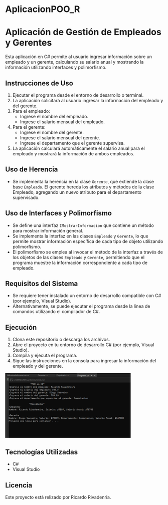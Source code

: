 # AplicacionPOO_R
# Aplicación de Gestión de Empleados y Gerentes

Esta aplicación en C# permite al usuario ingresar información sobre un empleado y un gerente, calculando su salario anual y mostrando la información utilizando interfaces y polimorfismo.

## Instrucciones de Uso

1. Ejecutar el programa desde el entorno de desarrollo o terminal.
2. La aplicación solicitará al usuario ingresar la información del empleado y del gerente.
3. Para el empleado:
   - Ingrese el nombre del empleado.
   - Ingrese el salario mensual del empleado.
4. Para el gerente:
   - Ingrese el nombre del gerente.
   - Ingrese el salario mensual del gerente.
   - Ingrese el departamento que el gerente supervisa.
5. La aplicación calculará automáticamente el salario anual para el empleado y mostrará la información de ambos empleados.

## Uso de Herencia

- Se implementa la herencia en la clase `Gerente`, que extiende la clase base `Empleado`. El gerente hereda los atributos y métodos de la clase Empleado, agregando un nuevo atributo para el departamento supervisado.

## Uso de Interfaces y Polimorfismo

- Se define una interfaz `IMostrarInformacion` que contiene un método para mostrar información general.
- Se implementa la interfaz en las clases `Empleado` y `Gerente`, lo que permite mostrar información específica de cada tipo de objeto utilizando polimorfismo.
- El polimorfismo se emplea al invocar el método de la interfaz a través de los objetos de las clases `Empleado` y `Gerente`, permitiendo que el programa muestre la información correspondiente a cada tipo de empleado.

## Requisitos del Sistema

- Se requiere tener instalado un entorno de desarrollo compatible con C# (por ejemplo, Visual Studio).
- Alternativamente, se puede ejecutar el programa desde la línea de comandos utilizando el compilador de C#.

## Ejecución

1. Clona este repositorio o descarga los archivos.
2. Abre el proyecto en tu entorno de desarrollo C# (por ejemplo, Visual Studio).
3. Compila y ejecuta el programa.
4. Sigue las instrucciones en la consola para ingresar la información del empleado y del gerente.

<img src="Evidencia_Funcionamiento.png" alt="Evidencia" width="400"/>

## Tecnologías Utilizadas

- C#
- Visual Studio

## Licencia

Este proyecto está relizado por Ricardo Rivadenria.
